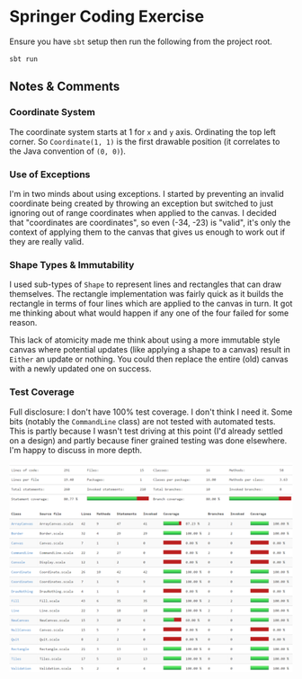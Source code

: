 # Springer Coding Exercise

Ensure you have `sbt` setup then run the following from the project root.

    sbt run

## Notes & Comments

### Coordinate System

The coordinate system starts at 1 for `x` and `y` axis. Ordinating the top left corner. So `Coordinate(1, 1)` is the first drawable position (it correlates to the Java convention of `(0, 0)`).

### Use of Exceptions

I'm in two minds about using exceptions. I started by preventing an invalid coordinate being created by throwing an exception but switched to just ignoring out of range coordinates when applied to the canvas. I decided that "coordinates are coordinates", so even (-34, -23) is "valid", it's only the context of applying them to the canvas that gives us enough to work out if they are really valid.

### Shape Types & Immutability

I used sub-types of `Shape` to represent lines and rectangles that can draw themselves. The rectangle implementation was fairly quick as it builds the rectangle in terms of four lines which are applied to the canvas in turn. It got me thinking about what would happen if any one of the four failed for some reason.

This lack of atomicity made me think about using a more immutable style canvas where potential updates (like applying a shape to a canvas) result in `Either` an update or nothing. You could then replace the entire (old) canvas with a newly updated one on success.


### Test Coverage

Full disclosure: I don't have 100% test coverage. I don't think I need it. Some bits (notably the `CommandLine` class) are not tested with automated tests. This is partly because I wasn't test driving at this point (I'd already settled on a design) and partly because finer grained testing was done elsewhere. I'm happy to discuss in more depth.

![](coverage.png)